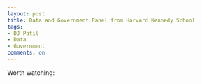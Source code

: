 ```yaml
---
layout: post
title: Data and Government Panel from Harvard Kennedy School
tags: 
- DJ Patil
- Data
- Government
comments: on
---
```

Worth watching:

<div class="youtube" id="pWhJhJuIWJ0" style="width: 560px; height: 315px;"></div>
<script src="/js/youtube.js"></script>